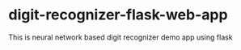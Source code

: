 # digit-recognizer-flask-web-app
This is neural network based digit recognizer demo app using flask
